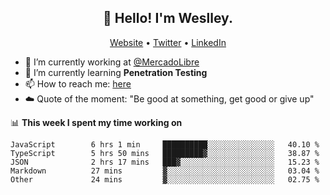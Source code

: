 <h2 align="center">👋 Hello! I'm Weslley.</h2>
<p align="center">
  <a href="http://weslleyneri.com.br">Website</a> •
  <a href="https://twitter.com/Weslley_Neri">Twitter</a> •
  <a href="https://www.linkedin.com/in/weslley-neri-3658908b">LinkedIn</a>
</p>


- 🔭 I’m currently working at [@MercadoLibre](https://github.com/mercadolibre)
- 🌱 I’m currently learning **Penetration Testing**
- 📫 How to reach me: [here](mailto:weslley39@gmail.com)
- ☁️ Quote of the moment: "Be good at something, get good or give up"

📊 **This week I spent my time working on**
<!--START_SECTION:waka-->

```text
JavaScript        6 hrs 1 min     ██████████░░░░░░░░░░░░░░░   40.10 %
TypeScript        5 hrs 50 mins   █████████▓░░░░░░░░░░░░░░░   38.87 %
JSON              2 hrs 17 mins   ███▓░░░░░░░░░░░░░░░░░░░░░   15.23 %
Markdown          27 mins         ▓░░░░░░░░░░░░░░░░░░░░░░░░   03.04 %
Other             24 mins         ▓░░░░░░░░░░░░░░░░░░░░░░░░   02.75 %
```

<!--END_SECTION:waka-->

<!-- Inspired by https://github.com/gruselhaus/gruselhaus -->